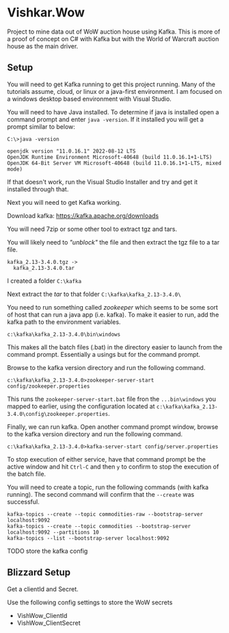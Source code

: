 # Vishkar.Wow
Project to mine data out of WoW auction house using Kafka. This is more of a proof of concept on C# with Kafka but with the World of Warcraft auction house as the main driver.

## Setup

You will need to get Kafka running to get this project running. Many of the tutorials assume, cloud, or linux or a java-first environment. I am focused on a windows desktop based environment with Visual Studio.

You will need to have Java installed. To determine if java is installed open a command prompt and enter `java -version`. If it installed you will get a prompt similar to below:

```
C:\>java -version

openjdk version "11.0.16.1" 2022-08-12 LTS
OpenJDK Runtime Environment Microsoft-40648 (build 11.0.16.1+1-LTS)
OpenJDK 64-Bit Server VM Microsoft-40648 (build 11.0.16.1+1-LTS, mixed mode)
```

If that doesn't work, run the Visual Studio Installer and try and get it installed through that.

Next you will need to get Kafka working.

Download kafka: https://kafka.apache.org/downloads

You will need 7zip or some other tool to extract tgz and tars.

You will likely need to _"unblock"_ the file and then extract the tgz file to a tar file.

```
kafka_2.13-3.4.0.tgz ->
  kafka_2.13-3.4.0.tar
```

I created a folder `C:\kafka`

Next extract the _tar_ to that folder `C:\kafka\kafka_2.13-3.4.0\`

You need to run something called _zookeeper_ which seems to be some sort of host that can run a java app (i.e. kafka). To make it easier to run, add the kafka path to the environment variables.

```
c:\kafka\kafka_2.13-3.4.0\bin\windows
```

This makes all the batch files (.bat) in the directory easier to launch from the command prompt. Essentially a usings but for the command prompt.

Browse to the kafka version directory and run the following command.

```
c:\kafka\kafka_2.13-3.4.0>zookeeper-server-start config/zookeeper.properties
```

This runs the `zookeeper-server-start.bat` file fron the `...bin\windows` you mapped to earlier, using the configuration located at `c:\kafka\kafka_2.13-3.4.0\config\zookeeper.properties`.

Finally, we can run kafka. Open another command prompt window, browse to the kafka version directory and run the following command.

```
c:\kafka\kafka_2.13-3.4.0>kafka-server-start config/server.properties
```

To stop execution of either service, have that command prompt be the active window and hit `Ctrl-C` and then `y` to confirm to stop the execution of the batch file.

You will need to create a topic, run the following commands (with kafka running). The second command will confirm that the `--create` was successful.

```
kafka-topics --create --topic commodities-raw --bootstrap-server localhost:9092
kafka-topics --create --topic commodities --bootstrap-server localhost:9092 --partitions 10
kafka-topics --list --bootstrap-server localhost:9092
```

TODO store the kafka config

## Blizzard Setup

Get a clientId and Secret.

Use the following config settings to store the WoW secrets

- VishWow_ClientId
- VishWow_ClientSecret
